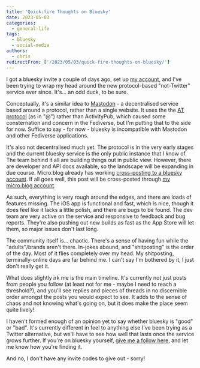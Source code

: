 ```yaml
---
title: 'Quick-fire Thoughts on Bluesky'
date: 2023-05-03
categories:
  - general-life
tags:
  - bluesky
  - social-media
authors:
  - chris
redirectFrom: ['/2023/05/03/quick-fire-thoughts-on-bluesky/']
---
```


I got a bluesky invite a couple of days ago, set up [my account](https://bsky.app/profile/chrismcleod.dev), and I've been trying to wrap my head around the new protocol-based "not-Twitter" service ever since. It's… an odd duck, to be sure.

Conceptually, it's a similar idea to [Mastodon](https://social.lol/chrisplusplus) - a decentralised service based around a protocol, rather than a single website. It uses the the [AT protocol](https://atproto.com/) (as in "@") rather than ActivityPub, which caused some consternation and concern in the Fediverse, but I'm putting that to the side for now. Suffice to say - for now - bluesky is incompatible with Mastodon and other Fediverse applications.

It's also not decentralised much yet. The protocol is in the very early stages and the current bluesky service is the only public instance that I know of. The team behind it all are building things out in public view. However, there are developer and API docs available, so the landscape will be expanding in due course. Micro.blog already has working [cross-posting to a bluesky account](https://news.micro.blog/2023/04/24/added-bluesky-as.html). If all goes well, this post will be cross-posted through [my micro.blog account](https://micro.chrismcleod.dev/).

As such, everything is very rough around the edges, and there are loads of features missing. The iOS app is functional and fast, which is nice, though it does feel like it lacks a little polish, and there are bugs to be found. The dev team are very active on the service and responsive to feedback and bug reports. They're also pushing out new builds as fast as the App Store will let them, so major issues don't last long.

The community itself is… chaotic. There's a sense of having fun while the "adults"/brands aren't there. In-jokes abound, and "shitposting" is the order of the day. Most of it flies completely over my head. My shitposting, terminally-online days are far behind me. I can't say I'm bothered by it, I just don't really get it.

What does slightly irk me is the main timeline. It's currently not just posts from people you follow (at least not for me - maybe I need to reach a threshold?), and you'll see replies and pieces of threads in no discernible order amongst the posts you would expect to see. It adds to the sense of chaos and not knowing what's going on, but it does make the place seem quite lively!

I haven't formed enough of an opinion yet to say whether bluesky is "good" or "bad". It's currently different in feel to anything else I've been trying as a Twitter alternative, but we'll have to see how well that lasts once the service grows further. If you're on bluesky yourself, [give me a follow here](https://bsky.app/profile/chrismcleod.dev), and let me know how you're finding it.

And no, I don't have any invite codes to give out - sorry!
